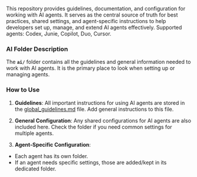 
This repository provides guidelines, documentation, and configuration for working with AI agents. It serves as the central source of truth for best practices, shared settings, and agent-specific instructions to help developers set up, manage, and extend AI agents effectively. Supported agents: Codex, Junie, Copilot, Duo, Cursor.

### AI Folder Description

The **`ai/`** folder contains all the guidelines and general information needed to work with AI agents. It is the
primary place to look when setting up or managing agents.

### How to Use

1. **Guidelines**: All important instructions for using AI agents are stored in
   the [global_guidelines.md](ai/global_guidelines.md) file. Add general instructions to this file.

2. **General Configuration**: Any shared configurations for AI agents are also included here. Check the folder if you
   need common settings for multiple agents.

3. **Agent-Specific Configuration**:
  - Each agent has its own folder.
  - If an agent needs specific settings, those are added/kept in its dedicated folder.
